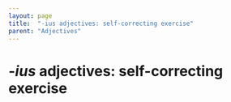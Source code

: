 ```yaml
---
layout: page
title:  "-ius adjectives: self-correcting exercise"
parent: "Adjectives"
---
```



# -*ius* adjectives: self-correcting exercise
